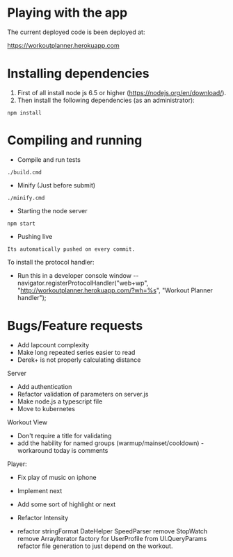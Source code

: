 # Playing with the app

The current deployed code is been deployed at:

https://workoutplanner.herokuapp.com

# Installing dependencies

1. First of all install node js 6.5 or higher (https://nodejs.org/en/download/).
2. Then install the following dependencies (as an administrator):

```
npm install
```

# Compiling and running

* Compile and run tests

```
./build.cmd
```

* Minify (Just before submit)

```
./minify.cmd
```

* Starting the node server

```
npm start
```

* Pushing live

```
Its automatically pushed on every commit.
```

To install the protocol handler:
- Run this in a developer console window 
-- navigator.registerProtocolHandler("web+wp", "http://workoutplanner.herokuapp.com/?wh=%s", "Workout Planner handler");

# Bugs/Feature requests
- Add lapcount complexity
- Make long repeated series easier to read
- Derek+ is not properly calculating distance

Server
* Add authentication
* Refactor validation of parameters on server.js
* Make node.js a typescript file
* Move to kubernetes

Workout View
* Don't require a title for validating
* add the hability for named groups (warmup/mainset/cooldown) - workaround today is comments

Player:
* Fix play of music on iphone
* Implement next
* Add some sort of highlight or next

* Refactor Intensity
* refactor
        stringFormat
        DateHelper
        SpeedParser
        remove StopWatch
        remove ArrayIterator
        factory for UserProfile from UI.QueryParams
        refactor file generation to just depend on the workout.

